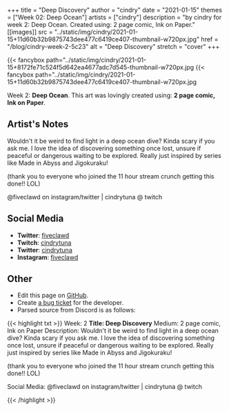 +++
title =       "Deep Discovery"
author =      "cindry"
date =        "2021-01-15"
themes =      ["Week 02: Deep Ocean"]
artists =     ["cindry"]
description = "by cindry for week 2: Deep Ocean. Created using: 2 page comic, Ink on Paper."
[[images]]
              src = "../static/img/cindry/2021-01-15+11d60b32b9875743dee477c6419ce407-thumbnail-w720px.jpg"
              href = "/blog/cindry-week-2-5c23"
              alt = "Deep Discovery"
              stretch = "cover"
+++


{{< fancybox path="../static/img/cindry/2021-01-15+8172fe71c524f5d642ea4677adc7d545-thumbnail-w720px.jpg
{{< fancybox path="../static/img/cindry/2021-01-15+11d60b32b9875743dee477c6419ce407-thumbnail-w720px.jpg

Week 2: **Deep Ocean**. This art was lovingly created using: **2 page comic, Ink on Paper**.

## Artist's Notes

Wouldn't it be weird to find light in a deep ocean dive? Kinda scary if you ask me.
I love the idea of discovering something once lost, unsure if peaceful or dangerous waiting to be explored. 
Really just inspired by series like Made in Abyss and Jigokuraku!

(thank you to everyone who joined the 11 hour stream crunch getting this done!! LOL)

@fiveclawd on instagram/twitter | cindrytuna @ twitch

## Social Media

- **Twitter**: <a href='https://twitter.com/fiveclawd' target='_blank'>fiveclawd</a>
- **Twitch**: <a href='https://twitch.tv/cindrytuna' target='_blank'>cindrytuna</a>
- **Twitter**: <a href='https://twitter.com/cindrytuna' target='_blank'>cindrytuna</a>
- **Instagram**: <a href='https://instagram.com/fiveclawd' target='_blank'>fiveclawd</a>

## Other

- Edit this page on [GitHub](https://github.com/teaminkling/web-refresh/edit/main/content/blog/cindry-week-2-5c23.md).
- Create [a bug ticket](https://github.com/teaminkling/web-refresh/issues/new?assignees=&labels=bug&template=problem-report.md&title=) for the developer.
- Parsed source from Discord is as follows:

{{< highlight txt >}}
Week: 2
**Title:  Deep Discovery**
Medium: 2 page comic, Ink on Paper
Description: 
Wouldn't it be weird to find light in a deep ocean dive? Kinda scary if you ask me.
I love the idea of discovering something once lost, unsure if peaceful or dangerous waiting to be explored. 
Really just inspired by series like Made in Abyss and Jigokuraku!

(thank you to everyone who joined the 11 hour stream crunch getting this done!! LOL)

Social Media: @fiveclawd on instagram/twitter | cindrytuna @ twitch




{{< /highlight >}}